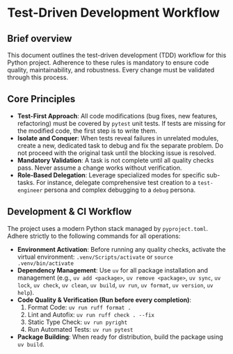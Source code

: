 # Test-Driven Development Workflow

## Brief overview

This document outlines the test-driven development (TDD) workflow for this Python project. Adherence to these rules is mandatory to ensure code quality, maintainability, and robustness. Every change must be validated through this process.

## Core Principles

- **Test-First Approach**: All code modifications (bug fixes, new features, refactoring) must be covered by `pytest` unit tests. If tests are missing for the modified code, the first step is to write them.
- **Isolate and Conquer**: When tests reveal failures in unrelated modules, create a new, dedicated task to debug and fix the separate problem. Do not proceed with the original task until the blocking issue is resolved.
- **Mandatory Validation**: A task is not complete until all quality checks pass. Never assume a change works without verification.
- **Role-Based Delegation**: Leverage specialized modes for specific sub-tasks. For instance, delegate comprehensive test creation to a `test-engineer` persona and complex debugging to a `debug` persona.

## Development & CI Workflow

The project uses a modern Python stack managed by `pyproject.toml`. Adhere strictly to the following commands for all operations:

- **Environment Activation**: Before running any quality checks, activate the virtual environment: `.venv/Scripts/activate` or `source .venv/bin/activate`
- **Dependency Management**: Use `uv` for all package installation and management (e.g., `uv add <package>`, `uv remove <package>`, `uv sync`, `uv lock`, `uv check`, `uv clean`, `uv build`, `uv run`, `uv format`, `uv version`, `uv help`).
- **Code Quality & Verification (Run before every completion)**:
    1. Format Code: `uv run ruff format .`
    2. Lint and Autofix: `uv run ruff check . --fix`
    3. Static Type Check: `uv run pyright`
    4. Run Automated Tests: `uv run pytest`
- **Package Building**: When ready for distribution, build the package using `uv build`.
